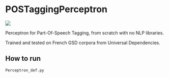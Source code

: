 # POSTaggingPerceptron
<img src="https://img.shields.io/badge/python%20-%2314354C.svg?&style=flat-square&logo=python&logoColor=white"/>

Perceptron for Part-Of-Speech Tagging, from scratch with no NLP libraries.

Trained and tested on French GSD corpora from Universal Dependencies.

## How to run

```
Perceptron_def.py
```
